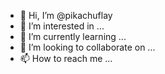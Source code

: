 - 👋 Hi, I’m @pikachuflay
- 👀 I’m interested in ...
- 🌱 I’m currently learning ...
- 💞️ I’m looking to collaborate on ...
- 📫 How to reach me ...

<!---
pikachuflay/pikachuflay is a ✨ special ✨ repository because its `README.md` (this file) appears on your GitHub profile.
You can click the Preview link to take a look at your changes.
--->
